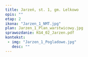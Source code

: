 ```yaml
---
title: Jarzeń, st. 1, gm. Lelkowo
opis: ""
etap: 2
ikona: "Jarzen_1_NMT.jpg"
plan: Jarzen_1_Plan_warstwicowy.jpg
sprawozdanie: KG4_02_Jarzen.pdf
kontekst:
 - img: "Jarzen_1_Pogladowe.jpg"
   desc: ""
---
```

